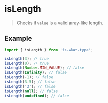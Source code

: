 # isLength

> Checks if `value` is a valid array-like length.

## Example

```js
import { isLength } from 'is-what-type';

isLength(3); // true
isLength(0); // true
isLength(Number.MIN_VALUE); // false
isLength(Infinity); // false
isLength(-1); // false
isLength(3.5); // false
isLength('3'); // false
isLength(null); // false
isLength(undefined); // false
```
